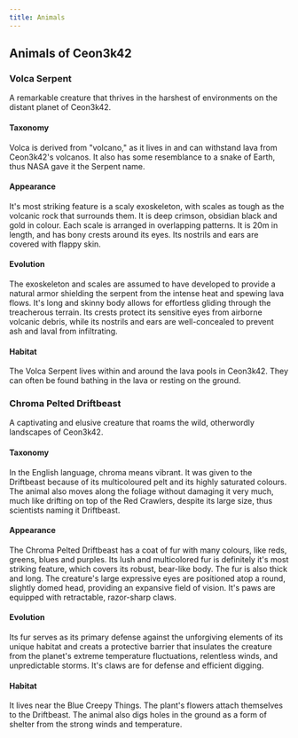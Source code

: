 ```yaml
---
title: Animals
---
```


<h2>Animals of Ceon3k42</h2>
<h3>Volca Serpent</h3>
<p>A remarkable creature that thrives in the harshest of environments on the distant planet of Ceon3k42. 

<h4>Taxonomy</h4>
<p>Volca is derived from "volcano," as it lives in and can withstand lava from Ceon3k42's volcanos. It also has some resemblance to a snake of Earth, thus NASA gave it the Serpent name.</p>

<h4>Appearance</h4>
<p>It's most striking feature is a scaly exoskeleton, with scales as tough as the volcanic rock that surrounds them. It is deep crimson, obsidian black and gold in colour. Each scale is arranged in overlapping patterns. It is 20m in length, and has bony crests around its eyes. Its nostrils and ears are covered with flappy skin.</p>

<h4>Evolution</h4>
<p>The exoskeleton and scales are assumed to have developed to provide a natural armor shielding the serpent from the intense heat and spewing lava flows. It's long and skinny body allows for effortless gliding through the treacherous terrain. Its crests protect its sensitive eyes from airborne volcanic debris, while its nostrils and ears are well-concealed to prevent ash and laval from infiltrating.</p>

<h4>Habitat</h4>
<p>The Volca Serpent lives within and around the lava pools in Ceon3k42. They can often be found bathing in the lava or resting on the ground.</p>

<h3>Chroma Pelted Driftbeast</h3>
<p>A captivating and elusive creature that roams the wild, otherwordly landscapes of Ceon3k42. </p>

<h4>Taxonomy</h4>
<p>In the English language, chroma means vibrant. It was given to the Driftbeast because of its multicoloured pelt and its highly saturated colours. The animal also moves along the foliage without damaging it very much, much like drifting on top of the Red Crawlers, despite its large size, thus scientists naming it Driftbeast.</p>

<h4>Appearance</h4>
<p>The Chroma Pelted Driftbeast has a coat of fur with many colours, like reds, greens, blues and purples. Its lush and multicolored fur is definitely it's most striking feature, which covers its robust, bear-like body. The fur is also thick and long. The creature's large expressive eyes are positioned atop a round, slightly domed head, providing an expansive field of vision. It's paws are equipped with retractable, razor-sharp claws.</p>

<h4>Evolution</h4>
<p>Its fur serves as its primary defense against the unforgiving elements of its unique habitat and creats a protective barrier that insulates the creature from the planet's extreme temperature fluctuations, relentless winds, and unpredictable storms. It's claws are for defense and efficient digging.</p>

<h4>Habitat</h4>
<p>It lives near the Blue Creepy Things. The plant's flowers attach themselves to the Driftbeast. The animal also digs holes in the ground as a form of shelter from the strong winds and temperature.</p>
